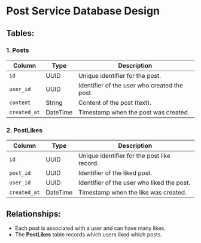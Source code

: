 # Post Service Database Design

## Tables:

### 1. **Posts**
| Column        | Type     | Description                                       |
|---------------|----------|---------------------------------------------------|
| `id`          | UUID     | Unique identifier for the post.                   |
| `user_id`     | UUID     | Identifier of the user who created the post.       |
| `content`     | String   | Content of the post (text).                        |
| `created_at`  | DateTime | Timestamp when the post was created.               |

### 2. **PostLikes**
| Column        | Type     | Description                                       |
|---------------|----------|---------------------------------------------------|
| `id`          | UUID     | Unique identifier for the post like record.       |
| `post_id`     | UUID     | Identifier of the liked post.                     |
| `user_id`     | UUID     | Identifier of the user who liked the post.        |
| `created_at`  | DateTime | Timestamp when the like was created.              |

## Relationships:
- Each post is associated with a user and can have many likes.
- The **PostLikes** table records which users liked which posts.
